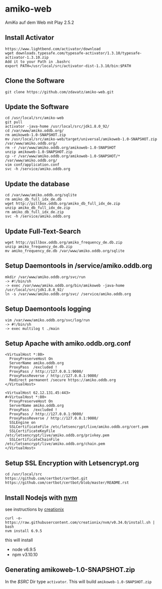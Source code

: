 # amiko-web
AmiKo auf dem Web mit Play 2.5.2
## Install Activator
```
https://www.lightbend.com/activator/download
wget downloads.typesafe.com/typesafe-activator/1.3.10/typesafe-activator-1.3.10.zip
Add it to your Path in .bashrc
export PATH=/usr/local/src/activator-dist-1.3.10/bin:$PATH
```
## Clone the Software
```
git clone https://github.com/zdavatz/amiko-web.git
```
## Update the Software
```
cd /usr/local/src/amiko-web
git pull
activator -java-home /usr/local/src/jdk1.8.0_92/
cd /var/www/amiko.oddb.org/
rm amikoweb-1.0-SNAPSHOT.zip
mv /usr/local/src/amiko-web/target/universal/amikoweb-1.0-SNAPSHOT.zip /var/www/amiko.oddb.org/
rm -r /var/www/amiko.oddb.org/amikoweb-1.0-SNAPSHOT
unzip amikoweb-1.0-SNAPSHOT.zip
cp -r /var/www/amiko.oddb.org/amikoweb-1.0-SNAPSHOT/* /var/www/amiko.oddb.org/
vim conf/application.conf
svc -h /service/amiko.oddb.org
```
## Update the database
```
cd /var/www/amiko.oddb.org/sqlite
rm amiko_db_full_idx_de.db
wget http://pillbox.oddb.org/amiko_db_full_idx_de.zip
unzip amiko_db_full_idx_de.zip
rm amiko_db_full_idx_de.zip
svc -h /service/amiko.oddb.org
```
## Update Full-Text-Search
```
wget http://pillbox.oddb.org/amiko_frequency_de.db.zip
unzip amiko_frequency_de.db.zip
mv amiko_frequency_de.db /var/www/amiko.oddb.org/sqlite
```
## Setup Daemontools in /service/amiko.oddb.org
```
mkdir /var/www/amiko.oddb.org/svc/run
-> #!/bin/sh
-> exec /var/www/amiko.oddb.org/bin/amikoweb -java-home /usr/local/src/jdk1.8.0_92/
ln -s /var/www/amiko.oddb.org/svc/ /service/amiko.oddb.org
```
## Setup Daemontools logging
```
vim /var/www/amiko.oddb.org/svc/log/run
-> #!/bin/sh
-> exec multilog t ./main
```
## Setup Apache with amiko.oddb.org.conf
```
<VirtualHost *:80>
  ProxyPreserveHost On
  ServerName amiko.oddb.org
  ProxyPass  /excluded !
  ProxyPass / http://127.0.0.1:9000/
  ProxyPassReverse / http://127.0.0.1:9000/
  Redirect permanent /secure https://amiko.oddb.org
</VirtualHost>

<VirtualHost 62.12.131.45:443>
#<VirtualHost *:80>
  ProxyPreserveHost On
  ServerName amiko.oddb.org
  ProxyPass  /excluded !
  ProxyPass / http://127.0.0.1:9000/
  ProxyPassReverse / http://127.0.0.1:9000/
  SSLEngine on
  SSLCertificateFile /etc/letsencrypt/live/amiko.oddb.org/cert.pem
  SSLCertificateKeyFile /etc/letsencrypt/live/amiko.oddb.org/privkey.pem
  SSLCertificateChainFile /etc/letsencrypt/live/amiko.oddb.org/chain.pem
</VirtualHost>
```
## Setup SSL Encryption with Letsencrypt.org
```
cd /usr/local/src
https://github.com/certbot/certbot.git
https://github.com/certbot/certbot/blob/master/README.rst
```
## Install Nodejs with [nvm](https://github.com/creationix/nvm)
see instructions by [creationix](https://github.com/creationix/nvm#install--update-script)
```
curl -o- https://raw.githubusercontent.com/creationix/nvm/v0.34.0/install.sh | bash
nvm install 6.9.5
```
this will install 
* node v6.9.5
* npm v3.10.10

## Generating amikoweb-1.0-SNAPSHOT.zip
In the _$SRC_ Dir type `activator`. This will build `amikoweb-1.0-SNAPSHOT.zip`
